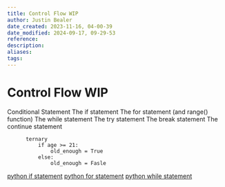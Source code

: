 ```yaml
---
title: Control Flow WIP
author: Justin Bealer
date_created: 2023-11-16, 04-00-39
date_modified: 2024-09-17, 09-29-53
reference: 
description: 
aliases: 
tags: 
---
```

# Control Flow WIP

Conditional Statement
The if statement
The for statement (and range() function)
The while statement
The try statement
The break statement
The continue statement

          ternary
              if age >= 21:
                  old_enough = True
              else:    
                  old_enough = Fasle

[python if statement](python-if-statement.md)
[python for statement](python-for-statement.md)
[python while statement](python-while-statement.md)


